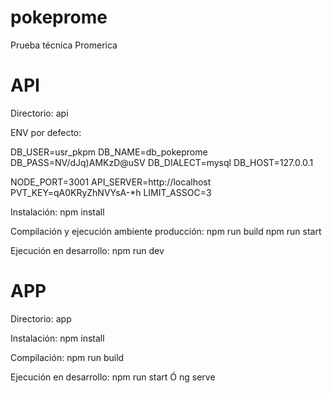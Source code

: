 # pokeprome
Prueba técnica Promerica

# API
Directorio: api

ENV por defecto:

DB_USER=usr_pkpm
DB_NAME=db_pokeprome
DB_PASS=NV/dJq)AMKzD@uSV
DB_DIALECT=mysql
DB_HOST=127.0.0.1

NODE_PORT=3001
API_SERVER=http://localhost
PVT_KEY=qA0KRyZhNVYsA-*h
LIMIT_ASSOC=3

Instalación:
npm install

Compilación y ejecución ambiente producción:
npm run build
npm run start

Ejecución en desarrollo:
npm run dev

# APP
Directorio: app

Instalación:
npm install

Compilación:
npm run build

Ejecución en desarrollo:
npm run start Ó ng serve
